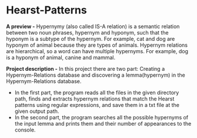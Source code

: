 # Hearst-Patterns

**A preview -** Hypernymy (also called IS-A relation) is a semantic relation between two noun phrases, hypernym and hyponym, such that the hyponym is a subtype of the hypernym. For example, cat and dog are hyponym of animal because they are types of animals. Hypernym relations are hierarchical, so a word can have multiple hypernyms. For example, dog is a hyponym of animal, canine and mammal.

**Project description -** In this project there are two part: Creating a Hypernym-Relations database and discovering a lemma(hypernym) in the Hypernym-Relations database.

- In the first part, the program reads all the files in the given directory path, finds and extracts hypernym relations that match the Hearst patterns using regular expressions, and save them in a txt file at the given output path.
- In the second part, the program searches all the possible hypernyms of the input lemma and prints them and their number of appearances to the console.
